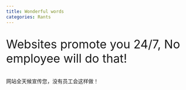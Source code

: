 ```yaml
---
title: Wonderful words
categories: Rants
---
```


<p style="font-size:32px">Websites promote you 24/7, No employee will do that!</p>

网站全天候宣传您，没有员工会这样做！